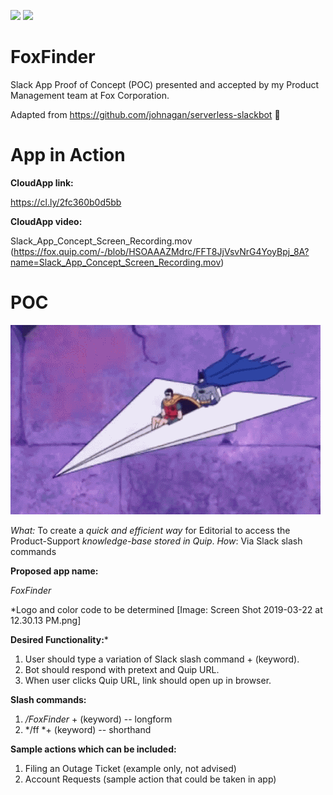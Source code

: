 ![](https://camo.githubusercontent.com/547c6da94c16fedb1aa60c9efda858282e22834f/687474703a2f2f7075626c69632e7365727665726c6573732e636f6d2f6261646765732f76332e737667) ![](https://camo.githubusercontent.com/d59450139b6d354f15a2252a47b457bb2cc43828/68747470733a2f2f696d672e736869656c64732e696f2f6e706d2f6c2f7365727665726c6573732e737667)

# FoxFinder 
Slack App Proof of Concept (POC) presented and accepted by my Product Management team at Fox Corporation.

Adapted from https://github.com/johnagan/serverless-slackbot 📣


# App in Action

**CloudApp link:**

https://cl.ly/2fc360b0d5bb


**CloudApp video:**

Slack_App_Concept_Screen_Recording.mov (https://fox.quip.com/-/blob/HSOAAAZMdrc/FFT8JjVsvNrG4YoyBpj_8A?name=Slack_App_Concept_Screen_Recording.mov) 


# POC

![](screengrab_A.gif)

*What:* To create a *quick and efficient way* for Editorial to access the Product-Support *knowledge-base stored in Quip*. 
*How*: Via Slack slash commands


**Proposed app name:**

*FoxFinder*

*Logo and color code to be determined
[Image: Screen Shot 2019-03-22 at 12.30.13 PM.png]


**Desired Functionality:***

1. User should type a variation of Slack slash command + (keyword).
2. Bot should respond with pretext and Quip URL. 
3. When user clicks Quip URL, link should open up in browser.  



**Slash commands:**

1. */FoxFinder* + (keyword) -- longform
2. */ff *+ (keyword) -- shorthand


**Sample actions which can be included:**

1. Filing an Outage Ticket (example only, not advised)
2. Account Requests (sample action that could be taken in app)





